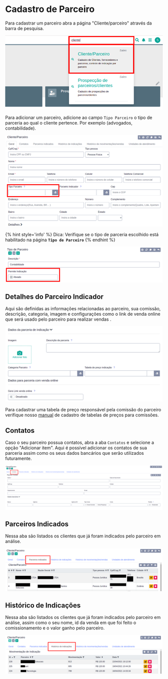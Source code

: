 # Cadastro de Parceiro


Para cadastrar um parceiro abra a página "Cliente/parceiro" através da barra de pesquisa.

![Busca pagina parceiro](/ui/assets/manuais-de-uso/cliente-parceiro/1-cliente-parceiro.png)

Para adicionar um parceiro, adicione ao campo `Tipo Parceiro` o tipo de parceria ao qual o cliente pertence. Por exemplo (advogados, contabilidade).

![Parceiro indicador](/ui/assets/manuais-de-uso/cliente-parceiro/3-cliente-parceiro.png)

{% hint style='info' %}
Dica: Verifique se o tipo de parceria escolhido está habilitado na página **`Tipo de Parceiro`**
{% endhint %}

![Habilitar Tipo de Parceria](/ui/assets/manuais-de-uso/cliente-parceiro/5-cliente-parceiro.png)

## Detalhes do Parceiro Indicador

Aqui são definidas as informações relacionadas ao parceiro, sua comissão, descrição, categoria, imagem e configurações como o link de venda online que será usado pelo parceiro para realizar vendas .

![Detalhes do parceiro indicador](/ui/assets/manuais-de-uso/cliente-parceiro/6-cliente-parceiro.png)

Para cadastrar uma tabela de preço responsável pela comissão do parceiro verifique nosso <a href="/ui/Iniciando/Uso/tabelas_de_preco.md">manual</a> de cadastro de tabelas de preços para comissões.

## Contatos

Caso o seu parceiro possua contatos, abra a aba `Contatos` e selecione a opção "Adicionar item". Aqui é possível adicionar os contatos de sua parceria assim como os seus dados bancários que serão utilizados futuramente.

![Contatos do parceiro](/ui/assets/manuais-de-uso/cliente-parceiro/9-cliente-parceiro.png)

## Parceiros Indicados

Nessa aba são listados os clientes que já foram indicados pelo parceiro em análise.

![Parceiros indicados](/ui/assets/manuais-de-uso/cliente-parceiro/10-cliente-parceiro.png)

## Histórico de Indicações

Nessa aba são listados os clientes que já foram indicados pelo parceiro em análise, assim como o seu nome, id da venda em que foi feito o comissionamento e o valor ganho pelo parceiro.

![Histórico de indicações](/ui/assets/manuais-de-uso/cliente-parceiro/11-cliente-parceiro.png)
